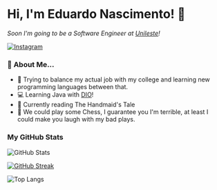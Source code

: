 # Hi, I'm Eduardo Nascimento! 👋

_Soon I'm going to be a Software Engineer at [Unileste](https://unileste.catolica.edu.br)!_

[![Instagram](https://img.shields.io/badge/-Instagram-%23E4405F?style=for-the-badge&logo=instagram&logoColor=white)](https://www.instagram.com/earn_dud/)

### 	🚶 **About Me...**

* 🏢 Trying to balance my actual job with my college and learning new programming languages between that.
* 💻 Learning Java with [DIO](https://www.dio.me/)!
* 📖 Currently reading The Handmaid's Tale
* 👯 We could play some Chess, I guarantee you I'm terrible, at least I could make you laugh with my bad plays.

### My GitHub Stats

![GitHub Stats](https://github-readme-stats.vercel.app/api?username=EARNascimento&theme=transparent&bg_color=000&border_color=30A3DC&show_icons=true&icon_color=30A3DC&title_color=E94D5F&text_color=FFF)

[![GitHub Streak](https://streak-stats.demolab.com/?user=EARNascimento&theme=neon-dark)](https://git.io/streak-stats)

![Top Langs](https://github-readme-stats-git-masterrstaa-rickstaa.vercel.app/api/top-langs/?username=EARNascimento&layout=compact&bg_color=000&border_color=30A3DC&title_color=E94D5F&text_color=FFF)


